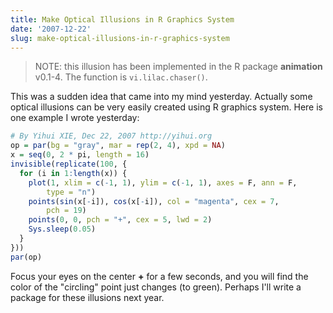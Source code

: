 ```yaml
---
title: Make Optical Illusions in R Graphics System
date: '2007-12-22'
slug: make-optical-illusions-in-r-graphics-system
---
```


> NOTE: this illusion has been implemented in the R package **animation** v0.1-4. The function is `vi.lilac.chaser()`.

This was a sudden idea that came into my mind yesterday. Actually some optical illusions can be very easily created using R graphics system. Here is one example I wrote yesterday:

```r 
# By Yihui XIE, Dec 22, 2007 http://yihui.org
op = par(bg = "gray", mar = rep(2, 4), xpd = NA)
x = seq(0, 2 * pi, length = 16)
invisible(replicate(100, {
  for (i in 1:length(x)) {
    plot(1, xlim = c(-1, 1), ylim = c(-1, 1), axes = F, ann = F,
        type = "n")
    points(sin(x[-i]), cos(x[-i]), col = "magenta", cex = 7,
        pch = 19)
    points(0, 0, pch = "+", cex = 5, lwd = 2)
    Sys.sleep(0.05)
  }
}))
par(op)
```

Focus your eyes on the center **+** for a few seconds, and you will find the color of the "circling" point just changes (to green). Perhaps I'll write a package for these illusions next year.

